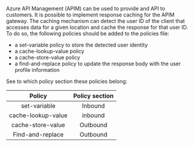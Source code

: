 Azure API Management (APIM) can be used to provide and API to customers. 
It is possible to implement response caching for the APIM gateway. The caching mechanism can detect the user ID of the client that accesses data for a given location and cache the response for that user ID. To do so, the following policies should be added to the policies file:

- a set-variable policy to store the detected user identity
- a cache-lookup-value policy
- a cache-store-value policy
- a find-and-replace policy to update the response body with the user profile information

See to which policy section these policies belong:

| Policy | Policy section |
|:------:|:--------------:|
| set-variable | Inbound |
| cache-lookup-value | inbound |
| cache-store-value | Outbound |
| Find-and-replace | Outbound |